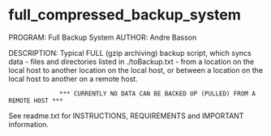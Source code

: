 # full_compressed_backup_system
PROGRAM:  Full Backup System
AUTHOR: Andre Basson

DESCRIPTION: 
Typical FULL (gzip archiving) backup script, which syncs data - files and directories listed in ./toBackup.txt - from a location
on the local host to another location on the local host, or between a location on the local host to another on a remote host.  
	
	              *** CURRENTLY NO DATA CAN BE BACKED UP (PULLED) FROM A REMOTE HOST ***

See readme.txt for INSTRUCTIONS, REQUIREMENTS and IMPORTANT information.
